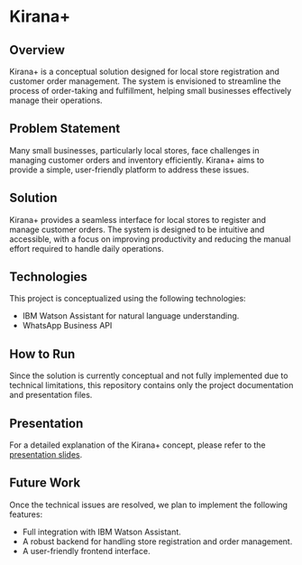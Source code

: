 # Kirana+

## Overview

Kirana+ is a conceptual solution designed for local store registration and customer order management. The system is envisioned to streamline the process of order-taking and fulfillment, helping small businesses effectively manage their operations.

## Problem Statement

Many small businesses, particularly local stores, face challenges in managing customer orders and inventory efficiently. Kirana+ aims to provide a simple, user-friendly platform to address these issues.

## Solution

Kirana+ provides a seamless interface for local stores to register and manage customer orders. The system is designed to be intuitive and accessible, with a focus on improving productivity and reducing the manual effort required to handle daily operations.

## Technologies

This project is conceptualized using the following technologies:

- IBM Watson Assistant for natural language understanding.
- WhatsApp Business API
## How to Run

Since the solution is currently conceptual and not fully implemented due to technical limitations, this repository contains only the project documentation and presentation files.

## Presentation

For a detailed explanation of the Kirana+ concept, please refer to the [presentation slides](link-to-your-presentation).

## Future Work

Once the technical issues are resolved, we plan to implement the following features:
- Full integration with IBM Watson Assistant.
- A robust backend for handling store registration and order management.
- A user-friendly frontend interface.
